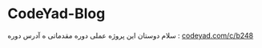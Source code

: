 # CodeYad-Blog
سلام دوستان این پروژه عملی دوره مقدماتی ه
آدرس دوره : <a href='codeyad.com/c/b248'>codeyad.com/c/b248</a>

